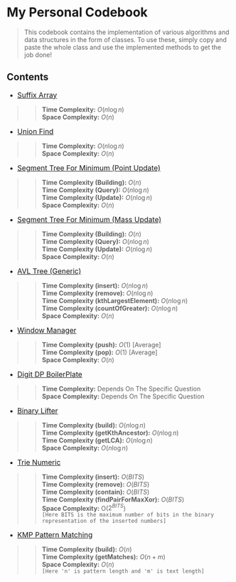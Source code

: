 # My Personal Codebook
> This codebook contains the implementation of various algorithms and data structures in the form of classes. To use these, simply copy and paste the whole class and use the implemented methods to get the job done!

## Contents

- <font size="3"> [Suffix Array](Suffix_Array.txt) </font>
>> **Time Complexity:** $O(n\log{n})$<br />
>> **Space Complexity:** $O(n)$

- <font size="3"> [Union Find](Union_Find.txt) </font>
>> **Time Complexity:** $O(n\log{n})$<br />
>> **Space Complexity:**  $O(n)$

- <font size="3">[Segment Tree For Minimum (Point Update)](Segment_Tree_Point.txt) </font>
>> **Time Complexity (Building):**  $O(n)$ <br />
>> **Time Complexity (Query):** $O(n\log{n})$ <br />
>> **Time Complexity (Update):** $O(n\log{n})$ <br />
>> **Space Complexity:**  $O(n)$

- <font size="3">[Segment Tree For Minimum (Mass Update)](Segment_Tree_Mass.txt) </font>
>> **Time Complexity (Building):**  $O(n)$ <br />
>> **Time Complexity (Query):** $O(n\log{n})$ <br />
>> **Time Complexity (Update):** $O(n\log{n})$ <br />
>> **Space Complexity:**  $O(n)$

- <font size="3">[AVL Tree (Generic)](AVL_Tree.txt) </font>
>> **Time Complexity (insert):** $O(n\log{n})$ <br />
>> **Time Complexity (remove):** $O(n\log{n})$ <br />
>> **Time Complexity (kthLargestElement):** $O(n\log{n})$ <br />
>> **Time Complexity (countOfGreater):** $O(n\log{n})$ <br />
>> **Space Complexity:**  $O(n)$

- <font size="3">[Window Manager](Window_Manager.txt) </font>
>> **Time Complexity (push):** $O(1)$ [Average] <br />
>> **Time Complexity (pop):** $O(1)$ [Average] <br />
>> **Space Complexity:**  $O(n)$

- <font size="3">[Digit DP BoilerPlate](Digit_DP_BoilerPlate.txt) </font>
>> **Time Complexity:** Depends On The Specific Question <br />
>> **Space Complexity:** Depends On The Specific Question

- <font size="3">[Binary Lifter](Binary_Lifter.txt) </font>
>> **Time Complexity (build):** $O(n\log{n})$ <br />
>> **Time Complexity (getKthAncestor):** $O(n\log{n})$ <br />
>> **Time Complexity (getLCA):** $O(n\log{n})$ <br />
>> **Space Complexity:** $O(n\log{n})$

- <font size="3">[Trie Numeric](Trie_Numeric.txt) </font>
>> **Time Complexity (insert):** $O(BITS)$ <br />
>> **Time Complexity (remove):** $O(BITS)$ <br />
>> **Time Complexity (contain):** $O(BITS)$ <br />
>> **Time Complexity (findPairForMaxXor):** $O(BITS)$ <br />
>> **Space Complexity:** O($2^{BITS}$) <br />
>> `[Here BITS is the maximum number of bits in the binary representation of the inserted numbers]`

- <font size="3">[KMP Pattern Matching](KMP.txt) </font>
>> **Time Complexity (build):** $O(n)$ <br />
>> **Time Complexity (getMatches):** $O(n + m)$ <br />
>> **Space Complexity:** $O(n)$ <br />
>> `[Here 'n' is pattern length and 'm' is text length]`